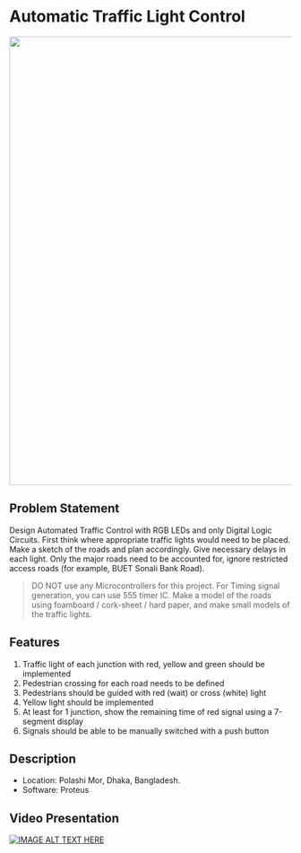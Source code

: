 # Automatic Traffic Light Control
<img src=https://www.wallpapertip.com/wmimgs/220-2204641_traffic-light-wallpaper.jpg width=800>

## Problem Statement
Design Automated Traffic Control with RGB LEDs and only Digital Logic Circuits. First think where appropriate traffic lights would need to be placed. Make a sketch of the roads and plan accordingly. Give necessary delays in each light. Only the major roads need to be accounted for, ignore restricted access roads (for example, BUET Sonali Bank Road).

> DO NOT use any Microcontrollers for this project. For Timing signal generation, you can use 555 timer IC. Make a model of the roads using foamboard / cork-sheet / hard paper, and make small models of the traffic lights.

## Features
1. Traffic light of each junction with red, yellow and green should be implemented
2. Pedestrian crossing for each road needs to be defined
3. Pedestrians should be guided with red (wait) or cross (white) light
4. Yellow light should be implemented
5. At least for 1 junction, show the remaining time of red signal using a 7-segment display
6. Signals should be able to be manually switched with a push button

## Description
* Location: Polashi Mor, Dhaka, Bangladesh.
* Software: Proteus

## Video Presentation
[![IMAGE ALT TEXT HERE](https://img.youtube.com/vi/8hj4NYMJRA0/0.jpg)](https://www.youtube.com/watch?v=8hj4NYMJRA0)
